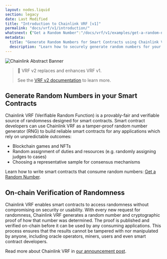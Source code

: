 ```yaml
---
layout: nodes.liquid
section: legacy
date: Last Modified
title: "Introduction to Chainlink VRF [v1]"
permalink: "docs/vrf/v1/introduction/"
whatsnext: {"Get a Random Number":"/docs/vrf/v1/examples/get-a-random-number/", "API Reference":"/docs/vrf/v1/api-reference/", "Supported Networks":"/docs/vrf/v1/supported-networks/"}
metadata:
  title: "Generate Random Numbers for Smart Contracts using Chainlink VRF"
  description: "Learn how to securely generate random numbers for your smart contract with Chainlink VRF (an RNG). This guide uses Solidity code examples."
---
```

![Chainlink Abstract Banner](/files/a4c6c80-85d09b6-19facd8-banner.png)

> 🚧 VRF v2 replaces and enhances VRF v1.
>
> See the [VRF v2 documentation](/docs/vrf/v2/introduction/) to learn more.

## Generate Random Numbers in your Smart Contracts

Chainlink VRF (Verifiable Random Function) is a provably-fair and verifiable source of randomness designed for smart contracts. Smart contract developers can use Chainlink VRF as a tamper-proof random number generator (RNG) to build reliable smart contracts for any applications which rely on unpredictable outcomes:
*  Blockchain games and NFTs
*  Random assignment of duties and resources (e.g. randomly assigning judges to cases)
*  Choosing a representative sample for consensus mechanisms

Learn how to write smart contracts that consume random numbers: [Get a Random Number](/docs/vrf/v1/examples/get-a-random-number/).

## On-chain Verification of Randomness

Chainlink VRF enables smart contracts to access randomness without compromising on security or usability. With every new request for randomness, Chainlink VRF generates a random number and cryptographic proof of how that number was determined. The proof is published and verified on-chain before it can be used by any consuming applications. This process ensures that the results cannot be tampered with nor manipulated by anyone, including oracle operators, miners, users and even smart contract developers.

Read more about Chainlink VRF in [our announcement post](https://blog.chain.link/verifiable-random-functions-vrf-random-number-generation-rng-feature/).
